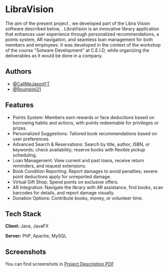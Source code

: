 # LibraVision

The aim of the present project , we developed part of the Libra Vision software described below, . LibraVision is an innovative library application that enhances user experience through personalized recommendations, a points system, AR navigation, and seamless loan management for both members and employees. It was developed in the context of the workshop of the course "Sotware Development" at C.E.I.D, while organizing the deliverables as it would be done in a company.

## Authors

- [@CallMeJasonYT](https://github.com/CallMeJasonYT)
- [@Roumpini21](https://github.com/Roumpini21)

 ## Features

- Points System: Members earn rewards or face deductions based on borrowing habits and actions, with points redeemable for privileges or prizes.
- Personalized Suggestions: Tailored book recommendations based on user preferences.
- Advanced Search & Reservations: Search by title, author, ISBN, or keywords; check availability; reserve books with flexible pickup scheduling.
- Loan Management: View current and past loans, receive return reminders, and request extensions.
- Book Condition Reporting: Report damages to avoid penalties; severe point deductions apply for unreported damage.
- Virtual Gift Shop: Spend points on exclusive offers.
- AR Integration: Navigate the library with AR assistance, find books, scan barcodes for details, and report damage visually.
- Donation Options: Contribute books, money, or volunteer time.

## Tech Stack

**Client:** Java, JavaFX

**Server:** PhP, Apache, MySQL

## Screenshots

You can find screenshots in [Project Description PDF]([https://snipboard.io/0OF7ha.jpg](https://github.com/CallMeJasonYT/LibraVision/blob/main/4th%20Assignment/Project-description-v1.0.pdf))
